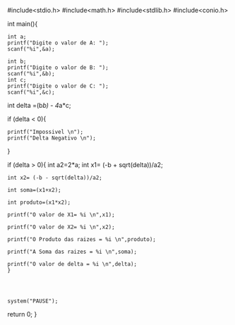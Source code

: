 #include<stdio.h>
#include<math.h>
#include<stdlib.h>
#include<conio.h>

int main(){

	int a;
	printf("Digite o valor de A: ");
	scanf("%i",&a);
    	
	int b;
	printf("Digite o valor de B: ");
	scanf("%i",&b);
    int c;
	printf("Digite o valor de C: ");
	scanf("%i",&c);

 int delta =(b*b) - 4*a*c;

    
if (delta < 0){

	printf("Impossivel \n"); 
	printf("Delta Negativo \n");
}
  
if (delta > 0){
	int a2=2*a;
	int x1= (-b + sqrt(delta))/a2;
	
	int x2= (-b - sqrt(delta))/a2;
	
	int soma=(x1+x2);
	
	int produto=(x1*x2);
	
	printf("O valor de X1= %i \n",x1);
	
	printf("O valor de X2= %i \n",x2);
	
	printf("O Produto das raizes = %i \n",produto);
	
	printf("A Soma das raizes = %i \n",soma);
	
	printf("O valor de delta = %i \n",delta);
	}


	
	
	system("PAUSE");
	

 return 0;
}
